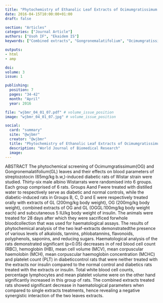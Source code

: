 ```yaml
---
title: "Phytochemistry of Ethanolic Leaf Extracts of Ocimumgratissimum and Gongronemalatifolium and Their Combined Effects on Red Blood Cell and Platelets Indices of Streptozotocin Induced Diabetic Rats"
date: 2016-04-15T10:00:00+01:00
draft: false

section: "Articles"
categories: ["Journal Article"]
authors: ["Usoh IF", "Ekaidem IS"]
keywords: ["Combined extracts", "Gongronemalatifolium", "Ocimumgratissimum", "Red cell indices", "Platelet indices"]

outputs: 
- html
- amp

doi:
volume: 3
issue: 1

publishing:
  position: 7
  pages: "34-42"
  month: "April"
  year: 2016

file: "wjbmr_04_01_07.pdf" # volume_issue_position
image: "wjbmr_04_01_07.jpg" # volume_issue_position

social:
  card: "summary"
  site: "@wjbmr"
  creator: "@wjbmr"
  title: "Phytochemistry of Ethanolic Leaf Extracts of Ocimumgratissimum and Gongronemalatifolium and Their Combined Effects on Red Blood Cell and Platelets Indices of Streptozotocin Induced Diabetic Rats"
  description: "World Journal of Biomedical Research"
  image:
---
```

ABSTRACT
The phytochemical screening of Ocimumgratissimum(OG) and Gongronemalatifolium(GL) leaves and their effects on blood parameters of streptozotocin (65mg/kg b.w,)-induced diabetic rats of Wistar strain were studied. Thirty-six male albino Wistarrats were randomised into 6 groups. Each group comprised of 6 rats. Groups Aand Fwere treated with distilled water to respectively serve as diabetic and normal controls, while the diabetic-induced rats in Groups B, C, D and E were respectively treated orally with extracts of GL (200mg/kg body weight), OG (200mg/kg body weight), combined extracts of OG and GL (OGGL:100mg/kg body weight each) and subcutaneous 5 IU/kg body weight of insulin. The animals were treated for 28 days after which they were sacrificed forwhole bloodcollection that was used for haematological assays. The results of phytochemical analysis of the two leaf-extracts demonstratedthe presence of various levels of alkaloids, tannins, phlobatannins, flavonoids, polyphenols, saponins, and reducing sugars. Haematological analysis of the rats demonstrated significant (p<0.05) decreases in of red blood cell count (RBC), hemoglobin (HB), mean cell volume (MCV), mean corpuscular haemolobin (MCH), mean corpuscular haemoglobin concentration (MCHC) and platelet count (PLT) in diabeticcontrol rats that were neither treated with the extracts nor insulin compared to the normal control and diabetics rats treated with the extracts or insulin. Total white blood cell counts, percentage lymphocytes and mean platelet volume were on the other hand significantly increased in this group of rats. The combined extracts treated rats showed significant decrease in haematological parameters when compared to single extracts treatments, hence revealing a negative synergistic interaction of the two leaves extracts.